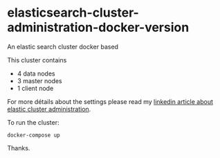 # elasticsearch-cluster-administration-docker-version
An elastic search cluster docker based

This cluster contains  
* 4 data nodes
* 3 master nodes
* 1 client node  

For more détails about the settings please read my [linkedin article about elastic cluster administration](http://linkedin.com).

To run the cluster:

```
docker-compose up
```

Thanks.
